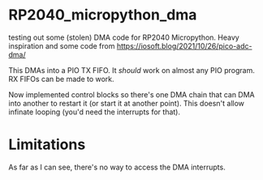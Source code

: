 # RP2040_micropython_dma
testing out some (stolen) DMA code for RP2040 Micropython. Heavy inspiration and some code from https://iosoft.blog/2021/10/26/pico-adc-dma/

This DMAs into a PIO TX FIFO. It *should* work on almost any PIO program. RX FIFOs can be made to work.

Now implemented control blocks so there's one DMA chain that can DMA into another to restart it (or start it at another point). This doesn't allow infinate looping (you'd need the interrupts for that).

Limitations
===========
As far as I can see, there's no way to access the DMA interrupts.
